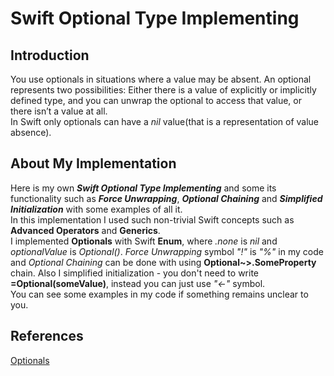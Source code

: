 # Swift Optional Type Implementing

## Introduction

You use optionals in situations where a value may be absent. An optional represents two possibilities: Either there is a value of explicitly or implicitly defined type, and you can unwrap the optional to access that value, or there isn’t a value at all.  
In Swift only optionals can have a *nil* value(that is a representation of value absence).

## About My Implementation

Here is my own **_Swift Optional Type Implementing_** and some its functionality such as **_Force Unwrapping_**, **_Optional Chaining_** and **_Simplified Initialization_** with some examples of all it.  
In this implementation I used such non-trivial Swift concepts such as **Advanced Operators** and **Generics**.   
I implemented **Optionals** with Swift **Enum**, where _.none_ is _nil_ and _optionalValue_ is _Optional()_. _Force Unwrapping_ symbol _"!"_ is _"%"_ in my code and _Optional Chaining_ can be done with using **Optional~>\.SomeProperty** chain.
Also I simplified initialization - you don't need to write **=Optional(someValue)**, instead you can just use _"<-"_ symbol.  
You can see some examples in my code if something remains unclear to you.
## References
[Optionals](https://docs.swift.org/swift-book/LanguageGuide/TheBasics.html)
